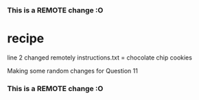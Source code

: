 ### This is a REMOTE change :O
# recipe
line 2 changed remotely
instructions.txt = chocolate chip cookies

Making some random changes for Question 11
### This is a REMOTE change :O
